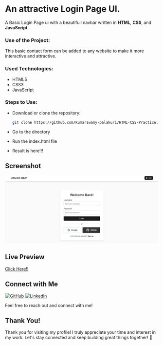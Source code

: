 # An attractive Login Page UI.

A Basic Login Page ui with a beautifull navbar written in **HTML**, **CSS**, and **JavaScript**.

### Use of the Project:

This basic contact form can be added to any website to make it more interactive and attractive.

### Used Technologies:

- HTML5
- CSS3
- JavaScript


### Steps to Use:

- Download or clone the repository:

  ```bash
  git clone https://github.com/Kumarswamy-palakuri/HTML-CSS-Practice.git
  ```

- Go to the directory
- Run the index.html file
- Result is here!!!

## Screenshot

<img src="https://github.com/xshshahab/LoginPage/blob/main/images/Auth.png" alt="Screenshot" style="max-width:100%;">

## Live Preview

<a target="_blank" href="https://xshshahab.github.io/LoginPage/">Click Here!!</a>

## Connect with Me

[![GitHub](https://img.shields.io/badge/GitHub-%2312100E.svg?style=for-the-badge&logo=github&logoColor=white)](https://github.com/Kumarswamy-palakuri)
[![LinkedIn](https://img.shields.io/badge/LinkedIn-%230077B5.svg?style=for-the-badge&logo=linkedin&logoColor=white)](https://www.linkedin.com/in/kumara-swamy-palakuri-037001208/)

Feel free to reach out and connect with me!

## Thank You!

Thank you for visiting my profile! I truly appreciate your time and interest in my work. Let's stay connected and keep building great things together! 🚀
